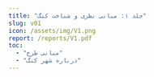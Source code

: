 ```yaml
---
title: "جلد ۱: مبانی نظری و شناخت کنگ"
slug: v01
icon: /assets/img/V1.png
report: /reports/V1.pdf
toc:
  - "مبانی طرح"
  - "درباره‌ شهر کنگ"
---
```

